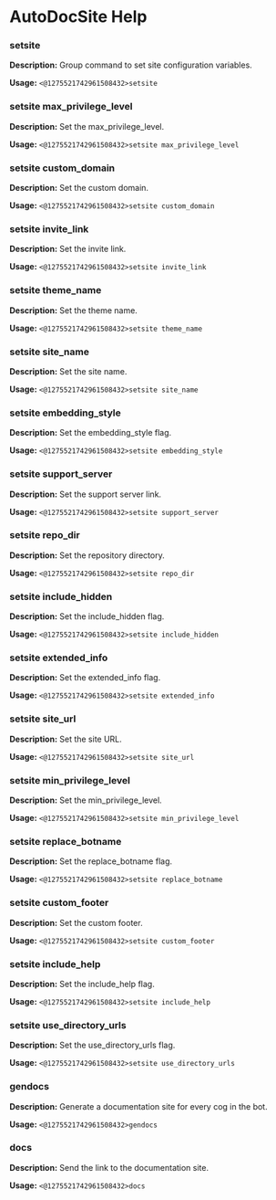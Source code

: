 # AutoDocSite Help

### setsite

**Description:** Group command to set site configuration variables.

**Usage:** `<@1275521742961508432>setsite`

### setsite max_privilege_level

**Description:** Set the max_privilege_level.

**Usage:** `<@1275521742961508432>setsite max_privilege_level`

### setsite custom_domain

**Description:** Set the custom domain.

**Usage:** `<@1275521742961508432>setsite custom_domain`

### setsite invite_link

**Description:** Set the invite link.

**Usage:** `<@1275521742961508432>setsite invite_link`

### setsite theme_name

**Description:** Set the theme name.

**Usage:** `<@1275521742961508432>setsite theme_name`

### setsite site_name

**Description:** Set the site name.

**Usage:** `<@1275521742961508432>setsite site_name`

### setsite embedding_style

**Description:** Set the embedding_style flag.

**Usage:** `<@1275521742961508432>setsite embedding_style`

### setsite support_server

**Description:** Set the support server link.

**Usage:** `<@1275521742961508432>setsite support_server`

### setsite repo_dir

**Description:** Set the repository directory.

**Usage:** `<@1275521742961508432>setsite repo_dir`

### setsite include_hidden

**Description:** Set the include_hidden flag.

**Usage:** `<@1275521742961508432>setsite include_hidden`

### setsite extended_info

**Description:** Set the extended_info flag.

**Usage:** `<@1275521742961508432>setsite extended_info`

### setsite site_url

**Description:** Set the site URL.

**Usage:** `<@1275521742961508432>setsite site_url`

### setsite min_privilege_level

**Description:** Set the min_privilege_level.

**Usage:** `<@1275521742961508432>setsite min_privilege_level`

### setsite replace_botname

**Description:** Set the replace_botname flag.

**Usage:** `<@1275521742961508432>setsite replace_botname`

### setsite custom_footer

**Description:** Set the custom footer.

**Usage:** `<@1275521742961508432>setsite custom_footer`

### setsite include_help

**Description:** Set the include_help flag.

**Usage:** `<@1275521742961508432>setsite include_help`

### setsite use_directory_urls

**Description:** Set the use_directory_urls flag.

**Usage:** `<@1275521742961508432>setsite use_directory_urls`

### gendocs

**Description:** Generate a documentation site for every cog in the bot.

**Usage:** `<@1275521742961508432>gendocs`

### docs

**Description:** Send the link to the documentation site.

**Usage:** `<@1275521742961508432>docs`

